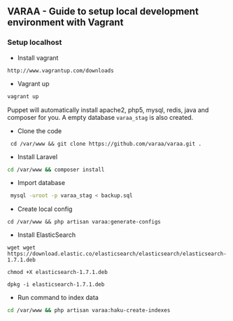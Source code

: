 ## VARAA - Guide to setup local development environment with Vagrant


### Setup localhost
* Install vagrant

```
http://www.vagrantup.com/downloads
```

* Vagrant up

```bash
vagrant up
```

Puppet will automatically install apache2, php5, mysql, redis, java and composer for you. A empty database `varaa_stag` is also created.

* Clone the code

```
 cd /var/www && git clone https://github.com/varaa/varaa.git .
```

* Install Laravel

```bash
cd /var/www && composer install
```

* Import database

```bash
 mysql -uroot -p varaa_stag < backup.sql
```

* Create local config

```
cd /var/www && php artisan varaa:generate-configs
```
* Install ElasticSearch

```
wget wget https://download.elastic.co/elasticsearch/elasticsearch/elasticsearch-1.7.1.deb
```

```
chmod +X elasticsearch-1.7.1.deb
```

```
dpkg -i elasticsearch-1.7.1.deb
```

* Run command to index data

```bash
cd /var/www && php artisan varaa:haku-create-indexes
```
